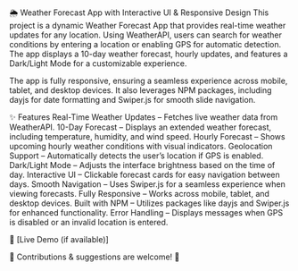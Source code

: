 🌦️ Weather Forecast App with Interactive UI & Responsive Design
This project is a dynamic Weather Forecast App that provides real-time weather updates for any location. Using WeatherAPI, users can search for weather conditions by entering a location or enabling GPS for automatic detection. The app displays a 10-day weather forecast, hourly updates, and features a Dark/Light Mode for a customizable experience.

The app is fully responsive, ensuring a seamless experience across mobile, tablet, and desktop devices. It also leverages NPM packages, including dayjs for date formatting and Swiper.js for smooth slide navigation.

✨ Features
Real-Time Weather Updates – Fetches live weather data from WeatherAPI.
10-Day Forecast – Displays an extended weather forecast, including temperature, humidity, and wind speed.
Hourly Forecast – Shows upcoming hourly weather conditions with visual indicators.
Geolocation Support – Automatically detects the user’s location if GPS is enabled.
Dark/Light Mode – Adjusts the interface brightness based on the time of day.
Interactive UI – Clickable forecast cards for easy navigation between days.
Smooth Navigation – Uses Swiper.js for a seamless experience when viewing forecasts.
Fully Responsive – Works across mobile, tablet, and desktop devices.
Built with NPM – Utilizes packages like dayjs and Swiper.js for enhanced functionality.
Error Handling – Displays messages when GPS is disabled or an invalid location is entered.

🔗 [Live Demo (if available)]

📌 Contributions & suggestions are welcome! 🚀

